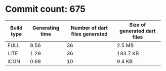 # Commit count: 675
| Build type | Generating time | Number of dart files generated | Size of generated dart files |
|------------|-----------------|-------------------------------|------------------------------|
| FULL | 9.56 | 36 | 2.5 MB |
| LITE | 1.29 | 36 | 183.7 KB |
| ICON | 0.68 | 10 | 9.4 KB |
